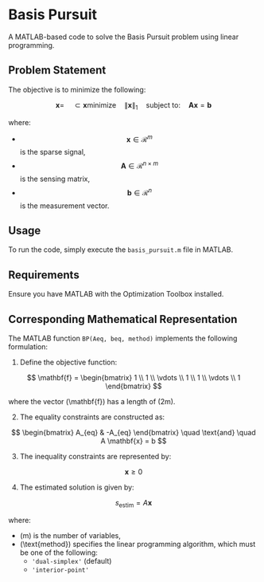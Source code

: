 # Basis Pursuit

A MATLAB-based code to solve the Basis Pursuit problem using linear programming.

## Problem Statement

The objective is to minimize the following:

$$ 
\mathbf{x} =  \quad \subset{\mathbf{x}}{\textrm{minimize}} \quad \| \mathbf{x} \|_1 \quad \textrm{subject to:} \quad \mathbf{A} \mathbf{x} = \mathbf{b} 
$$

where:
- $$\mathbf{x} \in \mathcal{R}^{m}$$ is the sparse signal,
- $$\mathbf{A} \in \mathcal{R}^{n \times m} $$ is the sensing matrix,
- $$\mathbf{b} \in \mathcal{R}^{n} $$ is the measurement vector.

## Usage

To run the code, simply execute the `basis_pursuit.m` file in MATLAB.

## Requirements

Ensure you have MATLAB with the Optimization Toolbox installed.

## Corresponding Mathematical Representation

The MATLAB function `BP(Aeq, beq, method)` implements the following formulation:

1. Define the objective function:

$$
\mathbf{f} = \begin{bmatrix}
1 \\
1 \\
\vdots \\
1 \\
1 \\
\vdots \\
1
\end{bmatrix}
$$

where the vector \(\mathbf{f}\) has a length of \(2m\).

2. The equality constraints are constructed as:

$$ 
\begin{bmatrix}
A_{eq} & -A_{eq}
\end{bmatrix} \quad \text{and} \quad A \mathbf{x} = b 
$$

3. The inequality constraints are represented by:

$$ 
\mathbf{x} \geq 0 
$$

4. The estimated solution is given by:

$$ 
s_{\text{estim}} = A \mathbf{x} 
$$

where:
- \(m\) is the number of variables,
- \(\text{method}\) specifies the linear programming algorithm, which must be one of the following:
  - `'dual-simplex'` (default)
  - `'interior-point'`
